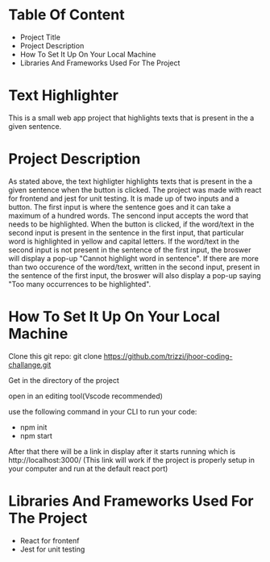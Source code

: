 # Table Of Content
* Project Title
* Project Description
* How To Set It Up On Your Local Machine
* Libraries And Frameworks Used For The Project

# Text Highlighter
This is a small web app project that highlights texts that is present in the a given sentence.

# Project Description
As stated above, the text highligter highlights texts that is present in the a given sentence when the button is clicked. The project was made with react for frontend and jest for unit testing.
It is made up of two inputs and a button. The first input is where the sentence goes and it can take a maximum of a hundred words. The sencond input accepts the word that needs to be highlighted. When the button is clicked, if the word/text in the second input is present in the sentence in the first input, that particular word is highlighted in yellow and capital letters. If the word/text in the second input is not present in the sentence of the first input, the broswer will display a pop-up "Cannot highlight word in sentence". If there are more than two occurence of the word/text, written in the second input, present in the sentence of the first input, the broswer will also display a pop-up saying "Too many occurrences to be highlighted".

# How To Set It Up On Your Local Machine
Clone this git repo: git clone https://github.com/trizzi/jhoor-coding-challange.git

Get in the directory of the project

open in an editing tool(Vscode recommended)

use the following command in your CLI to run your code: 
* npm init
* npm start

After that there will be a link in display after it starts running which is http://localhost:3000/ (This link will work if the project is properly setup in your computer and run at the default react port)

# Libraries And Frameworks Used For The Project
* React for frontenf
* Jest for unit testing

